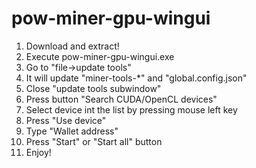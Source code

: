 # pow-miner-gpu-wingui

1. Download and extract!
2. Execute pow-miner-gpu-wingui.exe
3. Go to "file->update tools"
4. It will update "miner-tools-*" and "global.config.json"
5. Close "update tools subwindow"
6. Press button "Search CUDA/OpenCL devices"
7. Select device int the list by pressing mouse left key
8. Press "Use device"
9. Type "Wallet address"
10. Press "Start" or "Start all" button
11. Enjoy!
